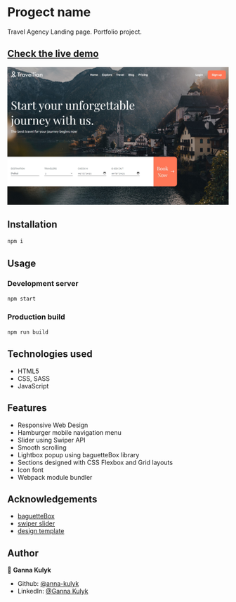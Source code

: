 # Progect name

Travel Agency Landing page.
Portfolio project.

## [Check the live demo](https://travellian-landing-page.netlify.app/)

![Screenshot](https://raw.githubusercontent.com/anna-kulyk/travellian_landing/master/src/assets/images/travellian.jpg)

## Installation

```bash
npm i
```

## Usage

### Development server

```bash
npm start
```

### Production build

```bash
npm run build
```

## Technologies used

- HTML5
- CSS, SASS
- JavaScript

## Features

- Responsive Web Design
- Hamburger mobile navigation menu
- Slider using Swiper API
- Smooth scrolling
- Lightbox popup using baguetteBox library
- Sections designed with CSS Flexbox and Grid layouts
- Icon font
- Webpack module bundler

## Acknowledgements

- [baguetteBox](https://feimosi.github.io/baguetteBox.js/)
- [swiper slider](https://swiperjs.com/)
- [design template](https://www.figma.com/community/file/1166671197078391550)

## Author

👤 **Ganna Kulyk**

- Github: [@anna-kulyk](https://github.com/anna-kulyk)
- LinkedIn: [@Ganna Kulyk](https://linkedin.com/in/ganna-kulyk-b90273252)
